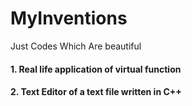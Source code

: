 # MyInventions
Just Codes Which Are beautiful

#### 1. Real life application of virtual function
#### 2. Text Editor of a text file written in C++
###

